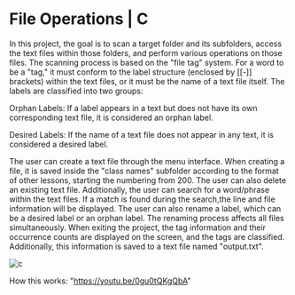 # File Operations | C

In this project, the goal is to scan a target folder and its subfolders, access the text files within those folders, and perform various operations on those files.
The scanning process is based on the "file tag" system. For a word to be a "tag," it must conform to the label structure (enclosed by [[-]] brackets) within the text 
files, or it must be the name of a text file itself. The labels are classified into two groups:

Orphan Labels: If a label appears in a text but does not have its own corresponding text file, it is considered an orphan label.

Desired Labels: If the name of a text file does not appear in any text, it is considered a desired label.

The user can create a text file through the menu interface. When creating a file, it is saved inside the "class names" subfolder according to the format of other lessons,
starting the numbering from 200. The user can also delete an existing text file. Additionally, the user can search for a word/phrase within the text files. If a match is found during
the search,the line and file information will be displayed. The user can also rename a label, which can be a desired label or an orphan label. The renaming process affects all 
files simultaneously.
When exiting the project, the tag information and their occurrence counts are displayed on the screen, and the tags are classified. Additionally, this information
is saved to a text file named "output.txt".

![c](https://github.com/baranulkun/fileOperations/assets/74157174/39bf28ac-1ed3-4268-a692-5de007e9ef64)

How this works: "https://youtu.be/0gu0tQKgQbA"
